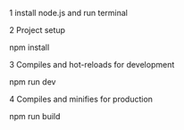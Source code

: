 
1 install node.js and run terminal

2 Project setup

npm install

3 Compiles and hot-reloads for development

npm run dev

4 Compiles and minifies for production

npm run build

